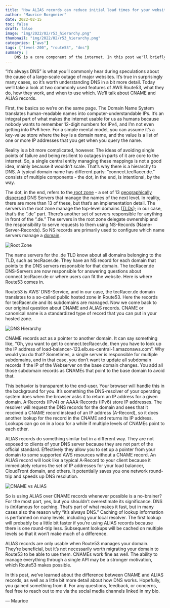 ```yaml
---
title: "How ALIAS records can reduce initial load times for your website"
author: "Maurice Borgmeier"
date: 2022-02-15
toc: false
draft: false
image: "img/2022/02/r53_hierarchy.png"
thumbnail: "img/2022/02/r53_hierarchy.png"
categories: ["aws"]
tags: ["level-200", "route53", "dns"]
summary: |
    DNS is a core component of the internet. In this post we'll briefly take a look at how it works and what the difference between CNAME and ALIAS records in Amazon Route53 are.
---
```


“It’s always DNS” is what you’ll commonly hear during speculations about the cause of a large-scale outage of major websites. It’s true in surprisingly many cases, so it’s worth understanding DNS in a bit more detail. Today we’ll take a look at two commonly used features of AWS Route53, what they do, how they work, and when to use which. We’ll talk about CNAME and ALIAS records.

First, the basics so we’re on the same page. The Domain Name System translates human-readable names into computer-understandable IPs. It’s an integral part of what makes the internet usable for us as humans because nobody wants to remember 12-digit numbers for IPv4, and I’m not even getting into IPv6 here. For a simple mental model, you can assume it’s a key-value store where the key is a domain name, and the value is a list of one or more IP addresses that you get when you query the name.

Reality is a bit more complicated, however. The ideas of avoiding single points of failure and being resilient to outages in parts of it are core to the internet. So, a single central entity managing these mappings is not a good idea, mainly because it wouldn’t scale. That’s why there is a hierarchy to DNS. A typical domain name has different parts: “connect.tecRacer.de.” consists of multiple components - the dot, in the end, is intentional, by the way.

The dot, in the end, refers to the[ root zone](https://en.wikipedia.org/wiki/DNS_root_zone) - a set of 13 [geographically dispersed](https://root-servers.org/) DNS Servers that manage the names of the next level. In reality, there are more than 13 of these, but that’s an implementation detail. The servers in the root zone manage the top-level domains ([TLDs](https://en.wikipedia.org/wiki/Top-level_domain)); in our case, that’s the “.de” part. There’s another set of servers responsible for anything in front of the “.de.” The servers in the root zone delegate ownership and the responsibility to serve requests to them using NS-Records (Name-Server-Records). So NS records are primarily used to configure which name servers manage a [domain](https://en.wikipedia.org/wiki/Domain_name).

![Root Zone](/img/2022/02/r53_root_zone.png)

The name servers for the .de TLD know about all domains belonging to the TLD, such as tecRacer.de. They have an NS record for each domain that points to the DNS servers responsible for that domain. The tecRacer.de DNS-Servers are now responsible for answering questions about connect.tecRacer.de or where users can fit the website. Here is where Route53 comes in.

Route53 is AWS’ DNS-Service, and in our case, the tecRacer.de domain translates to a so-called public hosted zone in Route53. Here the records for tecRacer.de and its subdomains are managed. Now we come back to our original question about CNAME and ALIAS records. CNAME or canonical name is a standardized type of record that you can put in your hosted zone.

![DNS Hierarchy](/img/2022/02/r53_hierarchy.png)

CNAME records act as a pointer to another domain. It can say something like, “Oh, you want to get to connect.tecRacer.de, then you have to look up the IP address of load-balancer-123.elb.eu-central-1.amazonaws.com”. Why would you do that? Sometimes, a single server is responsible for multiple subdomains, and in that case, you don’t want to update all subdomain records if the IP of the Webserver on the base domain changes. You add all those subdomain records as CNAMEs that point to the base domain to avoid that.

This behavior is transparent to the end-user. Your browser will handle this in the background for you. It’s something the DNS-resolver of your operating system does when the browser asks it to return an IP address for a given domain. A-Records (IPv4) or AAAA-Records (IPv6) store IP addresses. The resolver will request the DNS records for the domain and sees that it received a CNAME record instead of an IP address (A-Record), so it does another lookup for the record in the CNAME and returns its IP address. Lookups can go on in a loop for a while if multiple levels of CNAMEs point to each other.

ALIAS records do something similar but in a different way. They are not exposed to clients of your DNS server because they are not part of the official standard. Effectively they allow you to set up a pointer from your domain to some supported AWS resources without a CNAME record. An ALIAS record will look like a typical A-Record to your client because it immediately returns the set of IP addresses for your load balancer, CloudFront domain, and others. It potentially saves you one network round-trip and speeds up DNS resolution.

![CNAME vs ALIAS](/img/2022/02/r53_cname_alias.png)

So is using ALIAS over CNAME records whenever possible is a no-brainer? For the most part, yes, but you shouldn’t overestimate its significance. DNS is (in)famous for caching. That’s part of what makes it fast, but in many cases also the reason why “it’s always DNS.” Caching of lookup information is performed on many levels, including your local resolver. The first lookup will probably be a little bit faster if you’re using ALIAS records because there is one round-trip less. Subsequent lookups will be cached on multiple levels so that it won’t make much of a difference.

ALIAS records are only usable when Route53 manages your domain. They’re beneficial, but it’s not necessarily worth migrating your domain to Route53 to be able to use them. CNAMEs work fine as well. The ability to manage everything through a single API may be a stronger motivation, which Route53 makes possible.

In this post, we’ve learned about the difference between CNAME and ALIAS records, as well as a little bit more detail about how DNS works. Hopefully, you gained something from it. For any questions, feedback, or concerns, feel free to reach out to me via the social media channels linked in my bio.

&mdash; Maurice
